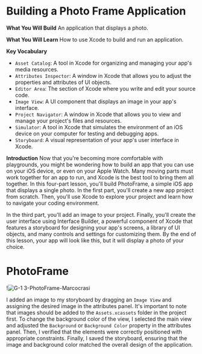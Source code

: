 # Building a Photo Frame Application

**What You Will Build**
An application that displays a photo.

**What You Will Learn**
How to use Xcode to build and run an application.

**Key Vocabulary**
- ``Asset Catalog``: A tool in Xcode for organizing and managing your app's media resources.
- ``Attributes Inspector``: A window in Xcode that allows you to adjust the properties and attributes of UI objects.
- ``Editor Area``: The section of Xcode where you write and edit your source code.
- ``Image View``: A UI component that displays an image in your app's interface.
- ``Project Navigator``: A window in Xcode that allows you to view and manage your project's files and resources.
- ``Simulator``: A tool in Xcode that simulates the environment of an iOS device on your computer for testing and debugging apps.
- ``Storyboard``: A visual representation of your app's user interface in Xcode.

**Introduction**
Now that you're becoming more comfortable with playgrounds, you might be wondering how to build an app that you can use on your iOS device, or even on your Apple Watch. Many moving parts must work together for an app to run, and Xcode is the best tool to bring them all together.
In this four-part lesson, you'll build PhotoFrame, a simple iOS app that displays a single photo. In the first part, you'll create a new app project from scratch. Then, you'll use Xcode to explore your project and learn how to navigate your coding environment.

In the third part, you'll add an image to your project. Finally, you'll create the user interface using Interface Builder, a powerful component of Xcode that features a storyboard for designing your app's screens, a library of UI objects, and many controls and settings for customizing them.
By the end of this lesson, your app will look like this, but it will display a photo of your choice.

# PhotoFrame

!![G-1 3-PhotoFrame-Marcocrasi](https://github.com/Marcoc-rasi/DEVELOPMENT-WITH-SWIFT-EXPLORATIONS/assets/51039101/571d05e7-1d13-4cc5-b0b7-f14241473204)

I added an image to my storyboard by dragging an `Image View` and assigning the desired image in the attributes panel. It's important to note that images should be added to the `Assets.xcassets` folder in the project first. To change the background color of the view, I selected the main view and adjusted the `Background` or `Background Color` property in the attributes panel. Then, I verified that the elements were correctly positioned with appropriate constraints. Finally, I saved the storyboard, ensuring that the image and background color matched the overall design of the application.
